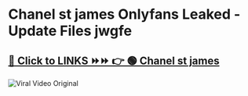 
 # Chanel st james Onlyfans Leaked - Update Files jwgfe

## <h2><a href="https://clipsfans.com/Chanel_st_james&ref=git">🔗 Click to LINKS ⏩⏩ 👉 🟢 Chanel st james </a></h2>

<a href="https://clipsfans.com/Chanel_st_james&ref=git" rel="nofollow" data-target="animated-image.originalLink"><img src="https://i.ibb.co.com/xMMVF88/686577567.gif" alt="Viral Video Original" style="max-width: 100%; display: inline-block;" data-target="animated-image.originalImage"></a>

